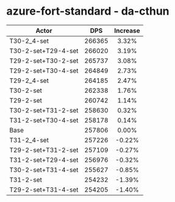 # azure-fort-standard - da-cthun
| Actor | DPS | Increase |
|---|:---:|:---:|
|T30-2_4-set|266365|3.32%|
|T30-2-set+T29-4-set|266020|3.19%|
|T29-2-set+T30-2-set|265737|3.08%|
|T29-2-set+T30-4-set|264849|2.73%|
|T29-2_4-set|264185|2.47%|
|T30-2-set|262338|1.76%|
|T29-2-set|260742|1.14%|
|T30-2-set+T31-2-set|258630|0.32%|
|T31-2-set+T30-4-set|258178|0.14%|
|Base|257806|0.00%|
|T31-2_4-set|257226|-0.22%|
|T29-2-set+T31-2-set|257109|-0.27%|
|T31-2-set+T29-4-set|256976|-0.32%|
|T30-2-set+T31-4-set|255627|-0.85%|
|T31-2-set|254232|-1.39%|
|T29-2-set+T31-4-set|254205|-1.40%|

